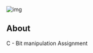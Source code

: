 ![img](https://assets.imaginablefutures.com/media/images/ALX_Logo.max-200x150.png)

## About

C - Bit manipulation Assignment
